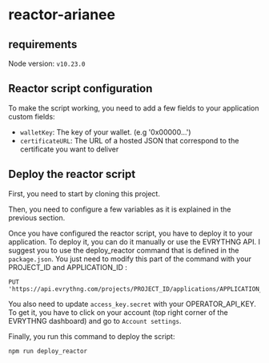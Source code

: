 # reactor-arianee

## requirements

Node version: `v10.23.0`

## Reactor script configuration

To make the script working, you need to add a few fields to your application custom fields:

- `walletKey`: The key of your wallet. (e.g '0x00000...')
- `certificateURL`: The URL of a hosted JSON that correspond to the certificate you want to deliver 

## Deploy the reactor script

First, you need to start by cloning this project.

Then, you need to configure a few variables as it is explained in the previous section.

Once you have configured the reactor script, you have to deploy it to your application. To deploy it, you can do it 
manually or use the EVRYTHNG API. I suggest you to use the deploy_reactor command that is defined in the `package.json`. 
You just need to modify this part of the command with your PROJECT_ID and APPLICATION_ID : 
```
PUT 'https://api.evrythng.com/projects/PROJECT_ID/applications/APPLICATION_ID/reactor/script'
```

You also need to update `access_key.secret` with your OPERATOR_API_KEY. To get it, you have to click on your account 
(top right corner of the EVRYTHNG dashboard) and go to `Account settings`.

Finally, you run this command to deploy the script: 
```
npm run deploy_reactor
```
